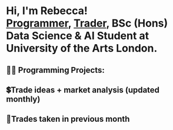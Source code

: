 <h1>Hi, I'm Rebecca! <br/><a href="https://github.com/bexgif">Programmer</a>, <a href="https://www.linkedin.com/in/rebecca-holland444/">Trader</a>, BSc (Hons) Data Science & AI Student at University of the Arts London.

<h2>👨‍💻 Programming Projects:</h2>

<h2>💲Trade ideas + market analysis (updated monthly)</h2>

<h2> 💱Trades taken in previous month</h2>

